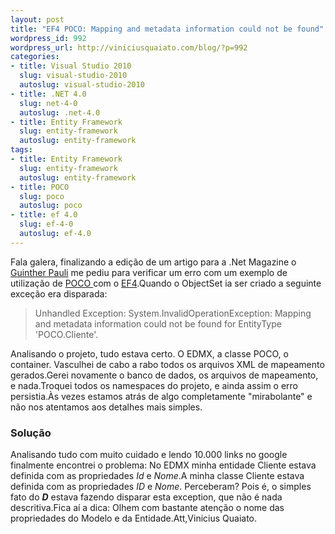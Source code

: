 ```yaml
--- 
layout: post
title: "EF4 POCO: Mapping and metadata information could not be found"
wordpress_id: 992
wordpress_url: http://viniciusquaiato.com/blog/?p=992
categories: 
- title: Visual Studio 2010
  slug: visual-studio-2010
  autoslug: visual-studio-2010
- title: .NET 4.0
  slug: net-4-0
  autoslug: .net-4.0
- title: Entity Framework
  slug: entity-framework
  autoslug: entity-framework
tags: 
- title: Entity Framework
  slug: entity-framework
  autoslug: entity-framework
- title: POCO
  slug: poco
  autoslug: poco
- title: ef 4.0
  slug: ef-4-0
  autoslug: ef-4.0
---
```

Fala galera, finalizando a edição de um artigo para a .Net Magazine o [Guinther Pauli](http://guintherpauli.blogspot.com/) me pediu para verificar um erro com um exemplo de utilização de [POCO ](http://viniciusquaiato.com/blog/entity-framework-4-model-first-com-pocos/)com o [EF4](http://viniciusquaiato.com/blog/category/entity-framework/).Quando o ObjectSet ia ser criado a seguinte exceção era disparada:<blockquote>Unhandled Exception: System.InvalidOperationException: Mapping and metadata information could not be found for EntityType 'POCO.Cliente'.</blockquote>Analisando o projeto, tudo estava certo. O EDMX, a classe POCO, o container. Vasculhei de cabo a rabo todos os arquivos XML de mapeamento gerados.Gerei novamente o banco de dados, os arquivos de mapeamento, e nada.Troquei todos os namespaces do projeto, e ainda assim o erro persistia.Às vezes estamos atrás de algo completamente "mirabolante" e não nos atentamos aos detalhes mais simples.

### Solução
Analisando tudo com muito cuidado e lendo 10.000 links no google finalmente encontrei o problema: No EDMX minha entidade Cliente estava definida com as propriedades _Id_ e _Nome_.A minha classe Cliente estava definida com as propriedades _ID_ e _Nome_. Perceberam? Pois é, o simples fato do <b><i>D</i></b> estava fazendo disparar esta exception, que não é nada descritiva.Fica aí a dica: Olhem com bastante atenção o nome das propriedades do Modelo e da Entidade.Att,Vinicius Quaiato.
